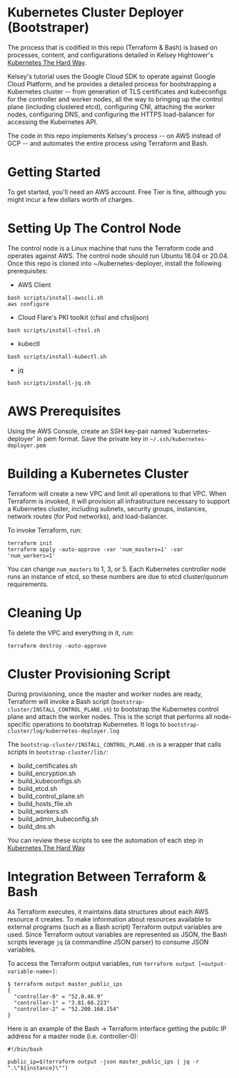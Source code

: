 # Kubernetes Cluster Deployer (Bootstraper)
The process that is codified in this repo (Terraform & Bash) is based on processes, content, and configurations detailed in Kelsey Hightower's [Kubernetes The Hard Way](https://github.com/kelseyhightower/kubernetes-the-hard-way/).

Kelsey's tutorial uses the Google Cloud SDK to operate against Google Cloud Platform, and he provides a detailed process for bootstrapping a Kubernetes cluster -- from generation of TLS certificates and kubeconfigs for the controller and worker nodes, all the way to bringing up the control plane (including clustered etcd), configuring CNI, attaching the worker nodes, configuring DNS, and configuring the HTTPS load-balancer for accessing the Kubernetes API.

The code in this repo implements Kelsey's process -- on AWS instead of GCP -- and automates the entire process using Terraform and Bash.

# Getting Started
To get started, you'll need an AWS account.  Free Tier is fine, although you might incur a few dollars worth of charges.

# Setting Up The Control Node
The control node is a Linux machine that runs the Terraform code and operates against AWS.  The control node should run Ubuntu 18.04 or 20.04.  Once this repo is cloned into ~/kubernetes-deployer, install the following prerequisites:
* AWS Client
```
bash scripts/install-awscli.sh
aws configure
```
* Cloud Flare's PKI toolkit (cfssl and cfssljson)
```
bash scripts/install-cfssl.sh
```
* kubectl
```
bash scripts/install-kubectl.sh
```
* jq
```
bash scripts/install-jq.sh
```

# AWS Prerequisites
Using the AWS Console, create an SSH key-pair named 'kubernetes-deployer' in pem format.  Save the private key in `~/.ssh/kubernetes-deployer.pem`

# Building a Kubernetes Cluster
Terraform will create a new VPC and limit all operations to that VPC. When Terraform is invoked, it will provision all infrastructure necessary to support a Kubernetes cluster, including subnets, security groups, instances, network routes (for Pod networks), and load-balancer.  

To invoke Terraform, run:
```
terraform init
terraform apply -auto-approve -var 'num_masters=1' -var 'num_workers=1'
```

You can change `num_masters` to 1, 3, or 5. Each Kubernetes controller node runs an instance of etcd, so these numbers are due to etcd cluster/quorum requirements.

# Cleaning Up
To delete the VPC and everything in it, run:
```
terraform destroy -auto-approve
```

# Cluster Provisioning Script
During provisioning, once the master and worker nodes are ready, Terraform will invoke a Bash script (`bootstrap-cluster/INSTALL_CONTROL_PLANE.sh`) to bootstrap the Kubernetes control plane and attach the worker nodes.  This is the script that performs all node-specific operations to bootstrap Kubernetes. It logs to `bootstrap-cluster/log/kubernetes-deployer.log`

The `bootstrap-cluster/INSTALL_CONTROL_PLANE.sh` is a wrapper that calls scripts in `bootstrap-cluster/lib/`:

* build_certificates.sh
* build_encryption.sh
* build_kubeconfigs.sh
* build_etcd.sh
* build_control_plane.sh
* build_hosts_file.sh
* build_workers.sh
* build_admin_kubeconfig.sh
* build_dns.sh

You can review these scripts to see the automation of each step in [Kubernetes The Hard Way](https://github.com/kelseyhightower/kubernetes-the-hard-way/)

# Integration Between Terraform & Bash
As Terraform executes, it maintains data structures about each AWS resource it creates. To make information about resources available to external programs (such as a Bash script) Terraform output variables are used.  Since Terraform outout variables are represented as JSON, the Bash scripts leverage `jq` (a commandline JSON parser) to consume JSON variables.

To access the Terraform output variables, run `terraform output [<output-variable-name>]`:
```
$ terraform output master_public_ips
{
  "controller-0" = "52.0.46.9"
  "controller-1" = "3.81.66.223"
  "controller-2" = "52.200.168.154"
}
```

Here is an example of the Bash -> Terraform interface getting the public IP address for a master node (i.e. controller-0):
```
#!/bin/bash

public_ip=$(terraform output -json master_public_ips | jq -r ".\"${instance}\"")
```
